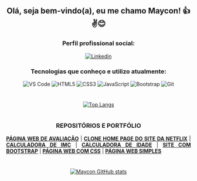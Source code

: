 <div align="center">
  
  ## Olá, seja bem-vindo(a), eu me chamo Maycon! 👍✌😊
  
  ### Perfil profissional social:
  
  <a href="https://www.linkedin.com/in/maycon-franca"><img src="https://img.shields.io/badge/LinkedIn-0077B5?style=for-the-badge&logo=linkedin&logoColor=white" alt="Linkedin"></a>
  
  ### Tecnologias que conheço e utilizo atualmente:
  
  <div>
    <img src="https://img.shields.io/badge/Visual_Studio_Code-0078D4?style=for-the-badge&logo=visual%20studio%20code&logoColor=white" alt="VS Code">
    <img src="https://img.shields.io/badge/HTML5-E34F26?style=for-the-badge&logo=html5&logoColor=white" alt="HTML5">
    <img src="https://img.shields.io/badge/CSS3-1572B6?style=for-the-badge&logo=css3&logoColor=white" alt="CSS3">
    <img src="https://img.shields.io/badge/JavaScript-F7DF1E?style=for-the-badge&logo=javascript&logoColor=black" alt="JavaScript">
    <img src="https://img.shields.io/badge/Bootstrap-563D7C?style=for-the-badge&logo=bootstrap&logoColor=white" alt="Bootstrap">
    <img src="https://img.shields.io/badge/GIT-E44C30?style=for-the-badge&logo=git&logoColor=white" alt="Git">
  </div>

</div>

#

<div align="center">
  
  [![Top Langs](https://github-readme-stats.vercel.app/api/top-langs/?username=mayconfranca&layout=compact)](https://github.com/anuraghazra/github-readme-stats)
  
</div>

#

<div align="center">
  
  ### REPOSITÓRIOS E PORTFÓLIO
  
</div>

<div align="justify">
  <a href="https://github.com/mayconfranca/pagina-web-de-avaliacao"><b>PÁGINA WEB DE AVALIAÇÃO</b></a> |
  <a href="https://github.com/mayconfranca/clone-home-page-site-netflix/"><b>CLONE HOME PAGE DO SITE DA NETFLIX</b></a> |
  <a href="https://github.com/mayconfranca/calculadora-de-imc/"><b>CALCULADORA DE IMC</b></a> |
  <a href="https://github.com/mayconfranca/calculadora-de-idade/"><b>CALCULADORA DE IDADE</b></a> |
  <a href="https://github.com/mayconfranca/site-com-Bootstrap/"><b>SITE COM BOOTSTRAP</b></a> |
  <a href="https://github.com/mayconfranca/pagina-web-com-CSS/"><b>PÁGINA WEB COM CSS</b></a> |
  <a href="https://github.com/mayconfranca/pagina-web-simples/"><b>PÁGINA WEB SIMPLES</b>
</div>
  
#
  
<div align="center">
  
  ![Maycon GitHub stats](https://github-readme-stats.vercel.app/api?username=mayconfranca&show_icons=true&theme=gruvbox)
  
</div>
